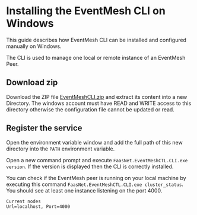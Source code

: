 # Installing the EventMesh CLI on Windows

This guide describes how EventMesh CLI can be installed and configured manually on Windows.

The CLI is used to manage one local or remote instance of an EventMesh Peer.

## Download zip

Download the ZIP file [EventMeshCLI.zip](https://github.com/simpleidserver/FaasNet/releases/latest/download/EventMeshCLI.zip) and extract its content into a new Directory.
The windows account must have READ and WRITE access to this directory otherwise the configuration file cannot be updated or read.

## Register the service

Open the environment variable window and add the full path of this new directory into the `PATH` environment variable.

Open a new command prompt and execute `FaasNet.EventMeshCTL.CLI.exe version`. If the version is displayed then the CLI is correctly installed.

You can check if the EventMesh peer is running on your local machine by executing this command `FaasNet.EventMeshCTL.CLI.exe cluster_status`.
You should see at least one instance listening on the port 4000.

```
Current nodes
Url=localhost, Port=4000
```